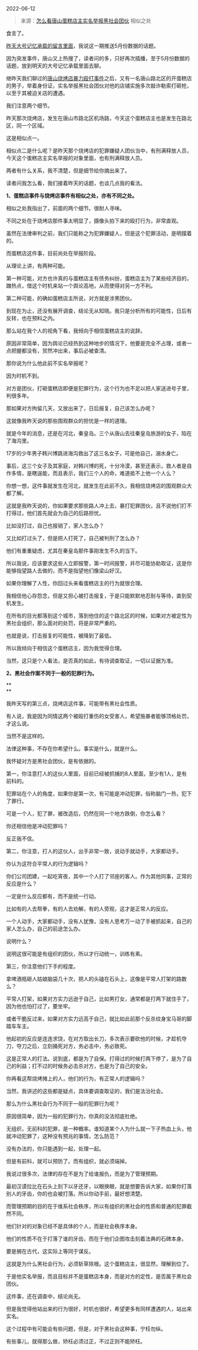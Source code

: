 2022-06-12

> 来源：[怎么看唐山蛋糕店主实名举报黑社会团伙](http://mp.weixin.qq.com/s?__biz=MzU3NDc5Nzc0NQ==&mid=2247517760&idx=1&sn=bd00582c435753aa0fcdeca69c4d97fa&chksm=fd2e249eca59ad88fea7ed762493426b9600c504ff447b8a898737501e6f526b7631650c6dce&scene=27#wechat_redirect)
> 相似之处

食言了。  

  

[昨天大号记忆承载的留言里面](http://mp.weixin.qq.com/s?__biz=MzU0MjYwNDU2Mw==&mid=2247506125&idx=1&sn=c3716c513c8e752649b8fa11e99b450a&chksm=fb1ab4b1cc6d3da70522dc054783c33a48f868fc0fd40a3fa28b968e29edf62a83cfd7c28fb1&scene=21#wechat_redirect)，我说这一期推送5月份数据的话题。

  

因为突发事件，唐山又上热搜了，读者问的多，只好再次插播，至于5月份数据的话题，放到明天的大号记忆承载里面去聊。

  

继昨天我们聊过的[唐山烧烤店暴力殴打事件](http://mp.weixin.qq.com/s?__biz=MzU3NDc5Nzc0NQ==&mid=2247517746&idx=1&sn=d6e2a16a6331e70a9bfab67a3b6266ae&chksm=fd2e24ecca59adfa6d83be0f07180a9caeb25c02b6a83c892ebafe4fd064612b784eb550aaac&scene=21#wechat_redirect)之后，又有一名唐山路北区的开蛋糕店的男子，举着身份证，实名举报黑社会团伙对他的店铺实施多次敲诈勒索打砸抢，以至于其被迫关店的遭遇。  

  

我们注意两个细节。  

  

昨天那次烧烤店，发生在唐山市路北区机场路，今天这个蛋糕店主也是发生在路北区，同一个区域。

  

这是相似点一。

  

相似点二是什么呢？是昨天那个烧烤店的犯罪嫌疑人团伙当中，有刑满释放人员，今天这个蛋糕店主实名举报的对象里面，也有刑满释放人员。  

  

两者有什么关系，我不清楚，但是细节给你摘出来了。  

  

读者问我怎么看，我们接着昨天的话题，也谈几点我的看法。

  

 **1、蛋糕店事件与烧烤店事件有相似之处，亦有不同之处。**

  

相似之处我指出了，前面的两个细节。很耐人寻味。

  

不同之处在于烧烤店那件事太明显了，摄像头拍下来的殴打行为，非常直观。

  

虽然在法律审判之前，我们只能称之为犯罪嫌疑人，但是这个犯罪活动，是明摆着的。

  

而蛋糕店这件事，目前尚处在举报阶段。  

  

从理论上讲，有两种可能。  

  

第一种可能，对方也许真的与蛋糕店主有债务纠纷，蛋糕店主为了某些经济目的，蹭热点，借这个时机来站一个舆论高地，从而使得对另一方不利。

  

第二种可能，的确如蛋糕店主所说，对方就是涉黑团伙。

  

到现在为止，还没有展开调查，结论无从知晓。我只是分析所有的可能性，日后有反转，也在预料之内。  

  

那么站在我个人的视角下看，我倾向于相信蛋糕店主的说辞。  

  

原因非常简单，因为舆论已经热到这种地步的情况下，他要是完全不占理，或者一点把握都没有，贸然冲出来，事后必被查清。  

  

那你说为什么他此前不实名举报呢？  

  

因为时机不到。  

  

对方是团伙，打砸蛋糕店即便是犯罪行为，这个行为也不足以把人家送进号子里，判很多年。  

  

那如果对方拘留几天，又放出来了，日后报复，自己该怎么办呢？

  

这就像我昨天说的那些围观群众的担忧是一样的道理。  

  

就是今年的消息，还是在河北，秦皇岛。三个从唐山去往秦皇岛旅游的女子，陷在了海沟里。

  

17岁的少年男子韩兴博跳进海沟救出了这三名女子，可是他自己，溺水身亡。

  

事后，这三个女子及其家庭，对韩兴博的死，十分冷漠，甚至还表示，救人者是自作多情，是瞎逞能，而且表示，我们三个人的命，难道抵不上他一个人么？

  

你想一想，这件事就发生在河北，就发生在此前不久，我相信烧烤店的围观群众大都了解。

  

这就是我昨天说的，你如果要求那些路人冲上去，暴打犯罪团伙，且不说他们打不打得过，他们首先就会为自己的后路担忧。

  

比如没打过，自己也报销了，家人怎么办？

又比如打过头了，但是把人打死了，自己被判刑了怎么办？

  

他们有重重疑虑，尤其在秦皇岛那件事刚发生不久的当下。

  

所以我说，应该要求这些人立即报警，第一时间报警，并尽可能协助取证，这是你能够指望路人去做的，而不是指望他们像梁山好汉。  

  

如果你理解了人性，你回过头来看蛋糕店主的行为就很合理。  

  

我相信他心存怨念，但是又担心被打击报复，于是只能默默地忍耐与等待，直到契机发生。

  

在所有的目光都落到这个城市，落到他住的这个路北区的时候，如果对方被定性为黑社会组织，那么面对的处罚，将是非常严重的。  

  

也就是说，打击报复的可能性，被降到了最低。  

  

所以我倾向于相信这个蛋糕店主，因为我觉得合理。

  

当然，这只是个人看法，是否真的如此，有待调查取证，一切以证据为准。

  

 **2、黑社会作案不同于一般的犯罪行为。**

 **  
**

我昨天写的第三点，烧烤店这件事，可能带有黑社会性质。

  

有人说，我是因为同情这两个被殴打重伤的女受害人，希望施暴者能够顶格处罚，才这么说。  

  

当然不是这样的。  

  

法律这种事，不存在你希望什么。事实是什么，就是什么。  

  

我怀疑对方是黑社会团伙，是有依据的。

  

第一，你注意打人的这伙人里面，目前已经被抓捕的8人里面，至少有1人，是有前科的。

  

犯罪站在个人的角度，如果你是第一次，有可能是冲动犯罪，俗称脑门一热，犯下了罪行。  

  

可是一个人，犯了罪，被改造后，仍然在同一个地方跌倒，你怎么看？

  

你还相信他是冲动犯罪吗？

  

反正我不信。

  

第二，你注意，打人的这伙人，出手非常一致，说动手就动手，大家都动手。

  

你认为这符合平常人的行为逻辑吗？  

  

你们公司团建，一起吃宵夜，其中一个人打了邻座的客人。作为其他同事，正常的反应是什么？  

  

一定是什么反应都有，而不是统一行动。

  

比如有的人去帮拳，有的人去劝解，有的人旁观，这才是正常人的反应。  

  

一个人动手，大家都动手，没有人犹豫，没有人思考万一动了手被抓起来，自己的家人怎么办，自己的前途怎么办。  

  

说明什么？

  

说明这很可能是有组织的团伙，所以才行动统一，训练有素。  

  

第三，你注意他们下手的程度。  

  

拿啤酒瓶砸人姑娘脑袋几十次，把人的头磕在石头上，这像是平常人打架的路数么？  

  

平常人打架，如果对方实力远逊于自己，比如男打女，通常都是打两下就住手了，因为他也怕打过了，要坐牢。  

  

或者干脆反过来，如果对方实力远高于自己，就比如此前那个反杀纹身宝马哥的脚踏车车主。

  

他起初的反应是连连求饶，在对方取出长刀，多次表示要砍他的时候，才趁机夺刀，夺刀之后，立刻捅死对方，务必击中，务必致死。

  

这是正常人的打法。说到底，都是为了自保。打得过的时候打两下停了，是为了自己的利益；打不过的时候务必击杀对方，也是为了自己的安全。

  

你再看这帮烧烤摊上的人，他们的行为，有正常人的逻辑吗？  

  

当然，我讲述的这些都是疑点，具体要调查取证的，我们是法治社会。

  

那么为什么黑社会行为不同于一般的犯罪行为呢？

  

原因很简单，因为一般的犯罪行为，你真的没法彻底杜绝。

  

无组织，无前科的犯罪，是一种概率。谁知道某个人为什么就一下子热血上头，他就冲动犯罪了，这种没有预兆的事情，怎么防范？

  

没有办法的，你只能遇到一起，处理一起。  

  

但是有前科，就可以预防了。而有组织，就必须端掉。  

  

我说过很多次，法律的存在不是为了给谁报仇，而是为了管理预期。  

  

最初汉谟拉比在石头上刻下以牙还牙，以眼换眼，就是想要告诉大家，如果你打落别人的牙齿，你的也会被打落。所以你动手前，最好想清楚。

  

而管理预期的目的在于维系社会秩序，所以有组织的黑社会的性质和普通的犯罪截然不同。  

  

他们针对的对象已经不是具体的个人，而是社会秩序本身。

  

他们的性质不在于打落了谁的牙齿，而在于他们企图攻击刻着法典的石碑本身。

  

要是搁在古代，这实际上等同于谋反。

  

这就是为什么黑社会行为，必须斩草除根。这个蛋糕店主，很显然，理解到位了。

  

于是他实名举报，而且目标并不是蛋糕店本身，而是对方的定性，是否属于黑社会团伙。

  

这件事，还在调查中，结论尚无。

  

但是我觉得他站出来的行为很好，时机也很好，希望更多有同样遭遇的人，站出来实名。

  

这个过程中有可能会有些问题，但是，对于黑社会这种事，宁枉勿纵。

  

有些事儿，就得那么做，矫枉必须过正，不过正则不能矫枉。

